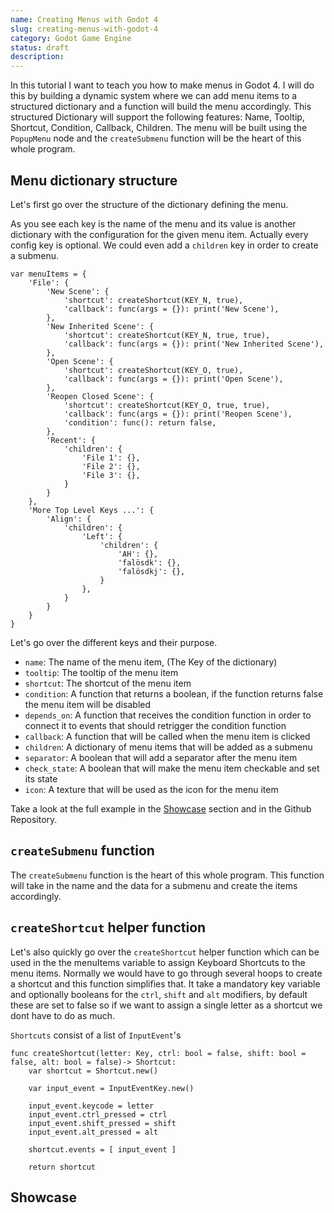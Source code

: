 ```yaml
---
name: Creating Menus with Godot 4
slug: creating-menus-with-godot-4
category: Godot Game Engine
status: draft
description: 
---
```


In this tutorial I want to teach you how to make menus in Godot 4. I will do this by building a dynamic system where we can add menu items to a structured dictionary and a function will build the menu accordingly. This structured Dictionary will support the following features: Name, Tooltip, Shortcut, Condition, Callback, Children. The menu will be built using the `PopupMenu` node and the `createSubmenu` function will be the heart of this whole program.

## Menu dictionary structure

Let's first go over the structure of the dictionary defining the menu.

As you see each key is the name of the menu and its value is another dictionary with the configuration for the given menu item. Actually every config key is optional. We could even add a `children` key in order to create a submenu.

```gdscript
var menuItems = {
	'File': {
		'New Scene': {
			'shortcut': createShortcut(KEY_N, true),
			'callback': func(args = {}): print('New Scene'),
		},
		'New Inherited Scene': {
			'shortcut': createShortcut(KEY_N, true, true),
			'callback': func(args = {}): print('New Inherited Scene'),
		},
		'Open Scene': {
			'shortcut': createShortcut(KEY_O, true),
			'callback': func(args = {}): print('Open Scene'),
		},
		'Reopen Closed Scene': {
			'shortcut': createShortcut(KEY_O, true, true),
			'callback': func(args = {}): print('Reopen Scene'),
			'condition': func(): return false,
		},
        'Recent': {
            'children': {
                'File 1': {},
                'File 2': {},
                'File 3': {},
            }
        }
    },
    'More Top Level Keys ...': {
		'Align': {
			'children': {
				'Left': {
					'children': {
						'AH': {},
						'falösdk': {},
						'falösdkj': {},
					}
				},
			}
		}
	}
}
```

Let's go over the different keys and their purpose.

- `name`: The name of the menu item, (The Key of the dictionary)
- `tooltip`: The tooltip of the menu item
- `shortcut`: The shortcut of the menu item
- `condition`: A function that returns a boolean, if the function returns false the menu item will be disabled
- `depends_on`: A function that receives the condition function in order to connect it to events that should retrigger the condition function
- `callback`: A function that will be called when the menu item is clicked
- `children`: A dictionary of menu items that will be added as a submenu
- `separator`: A boolean that will add a separator after the menu item
- `check_state`: A boolean that will make the menu item checkable and set its state
- `icon`: A texture that will be used as the icon for the menu item

<!-- ADD GITHUB LINK -->
Take a look at the full example in the [Showcase](#showcase) section and in the Github Repository.


## `createSubmenu` function

The `createSubmenu` function is the heart of this whole program. This function will take in the name and the data for a submenu and create the items accordingly.


<!-- END: Top Level Loop -->

## `createShortcut` helper function

Let's also quickly go over the `createShortcut` helper function which can be used in the the menuItems variable to assign Keyboard Shortcuts to the menu items. Normally we would have to go through several hoops to create a shortcut and this function simplifies that. It take a mandatory key variable and optionally booleans for the `ctrl`, `shift` and `alt` modifiers, by default these are set to false so if we want to assign a single letter as a shortcut we dont have to do as much.

`Shortcuts` consist of a list of `InputEvent`'s

```gdscript
func createShortcut(letter: Key, ctrl: bool = false, shift: bool = false, alt: bool = false)-> Shortcut:
	var shortcut = Shortcut.new()

	var input_event = InputEventKey.new()

	input_event.keycode = letter
	input_event.ctrl_pressed = ctrl
	input_event.shift_pressed = shift
	input_event.alt_pressed = alt

	shortcut.events = [ input_event ]

	return shortcut
```

## Showcase